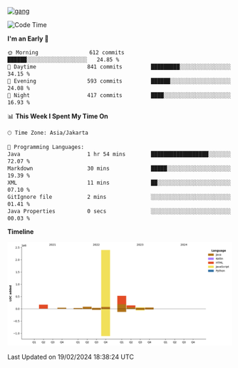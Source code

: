 <!-- [<img src='https://dev.karakun.com/assets/posts/2018-09-16-jc-java-article/3duke_suspects.jpg' alt='java'>](https://github.com/yeahbutstill) -->
[<img src='https://asset-2.tstatic.net/tribunnewswiki/foto/bank/images/Mozart.jpg' alt='gang'>](https://github.com/yeahbutstill)

<!--START_SECTION:waka-->
![Code Time](http://img.shields.io/badge/Code%20Time-2%2C628%20hrs%2047%20mins-blue)

**I'm an Early 🐤** 

```text
🌞 Morning                612 commits         ██████░░░░░░░░░░░░░░░░░░░   24.85 % 
🌆 Daytime                841 commits         █████████░░░░░░░░░░░░░░░░   34.15 % 
🌃 Evening                593 commits         ██████░░░░░░░░░░░░░░░░░░░   24.08 % 
🌙 Night                  417 commits         ████░░░░░░░░░░░░░░░░░░░░░   16.93 % 
```


📊 **This Week I Spent My Time On** 

```text
🕑︎ Time Zone: Asia/Jakarta

💬 Programming Languages: 
Java                     1 hr 54 mins        ██████████████████░░░░░░░   72.07 % 
Markdown                 30 mins             █████░░░░░░░░░░░░░░░░░░░░   19.39 % 
XML                      11 mins             ██░░░░░░░░░░░░░░░░░░░░░░░   07.10 % 
GitIgnore file           2 mins              ░░░░░░░░░░░░░░░░░░░░░░░░░   01.41 % 
Java Properties          0 secs              ░░░░░░░░░░░░░░░░░░░░░░░░░   00.03 % 
```

**Timeline**

![Lines of Code chart](https://raw.githubusercontent.com/yeahbutstill/yeahbutstill/main/assets/bar_graph.png)


 Last Updated on 19/02/2024 18:38:24 UTC
<!--END_SECTION:waka-->
